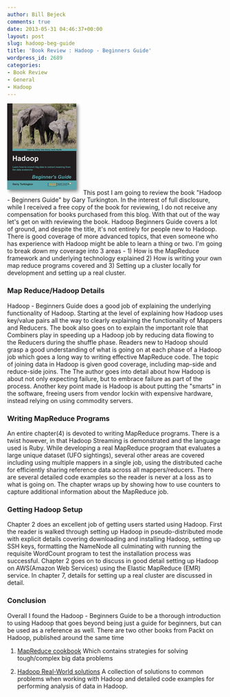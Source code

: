 ```yaml
---
author: Bill Bejeck
comments: true
date: 2013-05-31 04:46:37+00:00
layout: post
slug: hadoop-beg-guide
title: 'Book Review : Hadoop - Beginners Guide'
wordpress_id: 2689
categories:
- Book Review
- General
- Hadoop
---
```


<img class="left" src="../assets/images/hadoopBegGuide.png" /> This post I am going to review the book "Hadoop - Beginners Guide" by Gary Turkington. In the interest of full disclosure, while I received a free copy of the book for reviewing, I do not receive any compensation for books purchased from this blog. With that out of the way let's get on with reviewing the book. Hadoop Beginners Guide covers a lot of ground, and despite the title, it's not entirely for people new to Hadoop. There is good coverage of more advanced topics, that even someone who has experience with Hadoop might be able to learn a thing or two. I'm going to break down my coverage into 3 areas - 1) How is the MapReduce framework and underlying technology explained 2) How is writing your own map reduce programs covered and 3) Setting up a cluster locally for development and setting up a real cluster.
<!--more-->

### Map Reduce/Hadoop Details


Hadoop - Beginners Guide does a good job of explaining the underlying functionality of Hadoop. Starting at the level of explaining how Hadoop uses key/value pairs all the way to clearly explaining the functionality of Mappers and Reducers. The book also goes on to explain the important role that Combiners play in speeding up a Hadoop job by reducing data flowing to the Reducers during the shuffle phase.  Readers new to Hadoop should grasp a good understanding of what is going on at each phase of a Hadoop job which goes a long way to writing effective MapReduce code. The topic of joining data in Hadoop is given good coverage, including map-side and reduce-side joins. The The author goes into detail about how Hadoop is about not only expecting failure, but to embrace failure as part of the process. Another key point made is Hadoop is about putting the "smarts" in the software, freeing users from vendor lockin with expensive hardware, instead relying on using commodity servers. 


### Writing MapReduce Programs


An entire chapter(4) is devoted to writing MapReduce programs. There is a twist however, in that Hadoop Streaming is demonstrated and the language used is Ruby.  While developing a real MapReduce program that evaluates a large unique dataset (UFO sightings), several other areas are covered including using multiple mappers in a single job, using the distributed cache for efficiently sharing reference data across all mappers/reducers.  There are several detailed code examples so the reader is never at a loss as to what is going on. The chapter wraps up by showing how to use counters to capture additional information about the MapReduce job.


### Getting Hadoop Setup


Chapter 2 does an excellent job of getting users started using Hadoop.  First the reader is walked through setting up Hadoop in pseudo-distributed mode with explicit details covering downloading and installing Hadoop, setting up SSH keys, formatting the NameNode all culminating with running the requisite WordCount program to test the installation process was successful.  Chapter 2 goes on to discuss in good detail setting up Hadoop on AWS(Amazon Web Services) using the Elastic MapReduce (EMR) service.  In chapter 7, details for setting up a real cluster are discussed in detail.


### Conclusion


Overall I found the Hadoop - Beginners Guide to be a thorough introduction to using Hadoop that goes beyond being just a guide for beginners, but can be used as a reference as well. There are two other books from Packt on Hadoop, published around the same time 




  1. [MapReduce cookbook](http://www.packtpub.com/hadoop-mapreduce-cookbook/book) Which contains strategies for solving tough/complex big data problems


  2. [Hadoop Real-World solutions](http://www.packtpub.com/hadoop-real-world-solutions-cookbook/book) A collection of solutions to common problems when working with Hadoop and detailed code examples for performing analysis of data in Hadoop.

 

